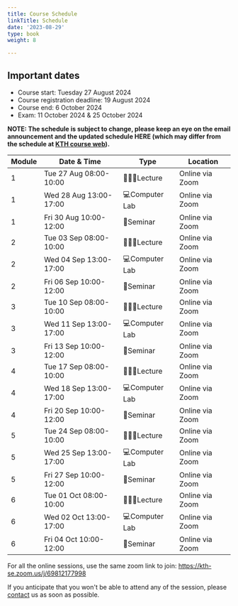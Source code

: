 ```yaml
---
title: Course Schedule
linkTitle: Schedule
date: '2023-08-29'
type: book
weight: 8

---
```

## Important dates

- Course start: Tuesday 27 August 2024
- Course registration deadline: 19 August 2024
- Course end: 6 October 2024
- Exam: 11 October 2024 & 25 October 2024

**NOTE: The schedule is subject to change, please keep an eye on the email announcement and the updated schedule HERE (which may differ from the schedule at [KTH course web](https://www.kth.se/social/course/SK2538/calendar/)).**

| Module  | Date & Time            | Type                | Location          |
|---------|------------------------|---------------------|-------------------|
| 1       | Tue 27 Aug 08:00-10:00 | 🧑🏻‍🏫Lecture        | Online via Zoom   |
| 1       | Wed 28 Aug 13:00-17:00 | 💻Computer Lab       | Online via Zoom   |
| 1       | Fri 30 Aug 10:00-12:00 | 💬Seminar            | Online via Zoom   |
| 2       | Tue 03 Sep 08:00-10:00 | 🧑🏻‍🏫Lecture        | Online via Zoom   |
| 2       | Wed 04 Sep 13:00-17:00 | 💻Computer Lab       | Online via Zoom   |
| 2       | Fri 06 Sep 10:00-12:00 | 💬Seminar            | Online via Zoom   |
| 3       | Tue 10 Sep 08:00-10:00 | 🧑🏻‍🏫Lecture        | Online via Zoom   |
| 3       | Wed 11 Sep 13:00-17:00 | 💻Computer Lab       | Online via Zoom   |
| 3       | Fri 13 Sep 10:00-12:00 | 💬Seminar            | Online via Zoom   |
| 4       | Tue 17 Sep 08:00-10:00 | 🧑🏻‍🏫Lecture        | Online via Zoom   |
| 4       | Wed 18 Sep 13:00-17:00 | 💻Computer Lab       | Online via Zoom   |
| 4       | Fri 20 Sep 10:00-12:00 | 💬Seminar            | Online via Zoom   |
| 5       | Tue 24 Sep 08:00-10:00 | 🧑🏻‍🏫Lecture        | Online via Zoom   |
| 5       | Wed 25 Sep 13:00-17:00 | 💻Computer Lab       | Online via Zoom   |
| 5       | Fri 27 Sep 10:00-12:00 | 💬Seminar            | Online via Zoom   |
| 6       | Tue 01 Oct 08:00-10:00 | 🧑🏻‍🏫Lecture        | Online via Zoom   |
| 6       | Wed 02 Oct 13:00-17:00 | 💻Computer Lab       | Online via Zoom   |
| 6       | Fri 04 Oct 10:00-12:00 | 💬Seminar            | Online via Zoom   |

For all the online sessions, use the same zoom link to join: https://kth-se.zoom.us/j/69812177998

If you anticipate that you won't be able to attend any of the session, please [contact](/contact) us as soon as possible.
